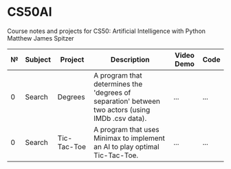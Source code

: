 # CS50AI
Course notes and projects for CS50: Artificial Intelligence with Python
   Matthew James Spitzer




№ | Subject | Project | Description  | Video Demo | Code
-----|---------|---------|--------------|------------|------
0 | Search | Degrees | A program that determines the 'degrees of separation' between two actors (using IMDb .csv data). | ... | ... 
0 | Search | Tic-Tac-Toe | A program that uses Minimax to implement an AI to play optimal Tic-Tac-Toe. | ... | ...
